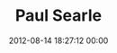 ---
title: "Paul Searle"
date: 2012-08-14 18:27:12 00:00
permalink: /paulsearle
twitter: "paulsearle"
likes: [1264,852,1265,1266,100]
id: 1296
gravatar: "http://www.gravatar.com/avatar/3ddb6d52812690fe9da787253e064f38"
---